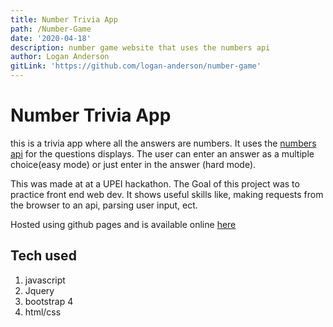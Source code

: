 ```yaml
---
title: Number Trivia App
path: /Number-Game
date: '2020-04-18'
description: number game website that uses the numbers api
author: Logan Anderson
gitLink: 'https://github.com/logan-anderson/number-game'
---
```


# Number Trivia App
this is a trivia app where all the answers are numbers. It uses the [numbers api](http://numbersapi.com/) for the questions displays. The user can enter an answer as a multiple choice(easy mode) or just enter in the answer (hard mode).

This was made at at a UPEI hackathon. The Goal of this project was to practice front end web dev. It shows useful skills like, making requests from the browser to an api, parsing user input, ect.  

Hosted using github pages and is available online [here](http://number.logananderson.ca/) 

## Tech used
1. javascript
1. Jquery
1. bootstrap 4
1. html/css
